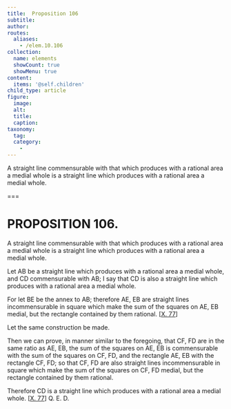```yaml
---
title:  Proposition 106
subtitle: 
author:
routes:
  aliases:
    - /elem.10.106
collection:
  name: elements
  showCount: true
  showMenu: true
content:
  items: '@self.children'
child_type: article
figure:
  image:
  alt:
  title:
  caption:
taxonomy:
  tag:
  category:
    - 
---
```


<p><hi rend="ital">A straight line commensurable with that which produces with a rational area a medial whole is a straight line which produces with a rational area a medial whole</hi>. </p>

===

<h1>PROPOSITION 106.</h1>
<p><span class="ital">A straight line commensurable with that which produces with a rational area a medial whole is a straight line which produces with a rational area a medial whole</span>. </p>

<p>Let <span class="ital">AB</span> be a straight line which produces with a rational area a medial whole, and <span class="ital">CD</span> commensurable with <span class="ital">AB</span>; I say that <span class="ital">CD</span> is also a straight line which produces with a rational area a medial whole. 
      </p>

<p>For let <span class="ital">BE</span> be the annex to <span class="ital">AB</span>; therefore <span class="ital">AE</span>, <span class="ital">EB</span> are straight lines incommensurable in square which make the sum of the squares on <span class="ital">AE</span>, <span class="ital">EB</span> medial, but the rectangle contained by them rational. [<a href="/elem.10.77">X. 77</a>] </p>

<p>Let the same construction be made. </p>

<p>Then we can prove, in manner similar to the foregoing, that <span class="ital">CF</span>, <span class="ital">FD</span> are in the same ratio as <span class="ital">AE</span>, <span class="ital">EB</span>, the sum of the squares on <span class="ital">AE</span>, <span class="ital">EB</span> is commensurable with the sum of the squares on <span class="ital">CF</span>, <span class="ital">FD</span>, and the rectangle <span class="ital">AE</span>, <span class="ital">EB</span> with the rectangle <span class="ital">CF</span>, <span class="ital">FD</span>; so that <span class="ital">CF</span>, <span class="ital">FD</span> are also straight lines incommensurable in square which make the sum of the squares on <span class="ital">CF</span>, <span class="ital">FD</span> medial, but the rectangle contained by them rational. <pb n="234"/></p>

<p>Therefore <span class="ital">CD</span> is a straight line which produces with a rational area a medial whole. [<a href="/elem.10.77">X. 77</a>] Q. E. D.</p>

